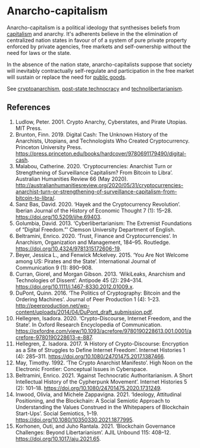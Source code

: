# Anarcho-capitalism
Anarcho-capitalism is a political ideology that synthesises beliefs from [capitalism](capitalism.md) and anarchy. It's adherents believe in the the elimination of centralized nation states in favour of  of a system of pure private property enforced by private agencies, free markets and self-ownership without the need for laws or the state.

In the absence of the nation state, anarcho-capitalists suppose that society will inevitably contractually self-regulate and participation in the free market will sustain or replace the need for [public goods](../public-goods-problem.md).

See [cryptoanarchism](cryptoanarchism.md), [post-state technocracy](../../notes/post-state-technocracy.md) and [technolibertarianism](technolibertarianism.md).

## References
1. Ludlow, Peter. 2001. Crypto Anarchy, Cyberstates, and Pirate Utopias. MIT Press.
1. Brunton, Finn. 2019. Digital Cash: The Unknown History of the Anarchists, Utopians, and Technologists Who Created Cryptocurrency. Princeton University Press. https://press.princeton.edu/books/hardcover/9780691179490/digital-cash.
1. Malabou, Catherine. 2020. ‘Cryptocurrencies: Anarchist Turn or Strengthening of Surveillance Capitalism? From Bitcoin to Libra’. Australian Humanities Review 66 (May 2020). http://australianhumanitiesreview.org/2020/05/31/cryptocurrencies-anarchist-turn-or-strengthening-of-surveillance-capitalism-from-bitcoin-to-libra/.
1. Sanz Bas, David. 2020. ‘Hayek and the Cryptocurrency Revolution’. Iberian Journal of the History of Economic Thought 7 (1): 15–28. https://doi.org/10.5209/ijhe.69403.
1. Golumbia, David. 2013. ‘Cyberlibertarianism: The Extremist Foundations of “Digital Freedom.”’ Clemson University Department of English.
1. Beltramini, Enrico. 2020. ‘Trust, Finance and Cryptocurrencies’. In Anarchism, Organization and Management, 184–95. Routledge. https://doi.org/10.4324/9781315172606-19.
1. Beyer, Jessica L., and Fenwick Mckelvey. 2015. ‘You Are Not Welcome among US: Pirates and the State’. International Journal of Communication 9 (1): 890–908.
1. Curran, Giorel, and Morgan Gibson. 2013. ‘WikiLeaks, Anarchism and Technologies of Dissent’. Antipode 45 (2): 294–314. https://doi.org/10.1111/j.1467-8330.2012.01009.x.
1. DuPont, Quinn. 2016. ‘The Politics of Cryptography: Bitcoin and the Ordering Machines’. Journal of Peer Production 1 (4): 1–23. http://peerproduction.net/wp-content/uploads/2014/04/DuPont_draft_submission.pdf.
1. Hellegren, Isadora. 2020. ‘Crypto-Discourse, Internet Freedom, and the State’. In Oxford Research Encyclopedia of Communication. https://oxfordre.com/view/10.1093/acrefore/9780190228613.001.0001/acrefore-9780190228613-e-887.
1. Hellegren, Z. Isadora. 2017. ‘A History of Crypto-Discourse: Encryption as a Site of Struggles to Define Internet Freedom’. Internet Histories 1 (4): 285–311. https://doi.org/10.1080/24701475.2017.1387466.
1. May, Timothy. 1992. ‘The Crypto Anarchist Manifesto’. High Noon on the Electronic Frontier: Conceptual Issues in Cyberspace.
1. Beltramini, Enrico. 2021. ‘Against Technocratic Authoritarianism. A Short Intellectual History of the Cypherpunk Movement’. Internet Histories 5 (2): 101–18. https://doi.org/10.1080/24701475.2020.1731249.
1. Inwood, Olivia, and Michele Zappavigna. 2021. ‘Ideology, Attitudinal Positioning, and the Blockchain: A Social Semiotic Approach to Understanding the Values Construed in the Whitepapers of Blockchain Start-Ups’. Social Semiotics, 1–19. https://doi.org/10.1080/10350330.2021.1877995.
1. Korhonen, Outi, and Juho Rantala. 2021. ‘Blockchain Governance Challenges: Beyond Libertarianism’. AJIL Unbound 115: 408–12. https://doi.org/10.1017/aju.2021.65.